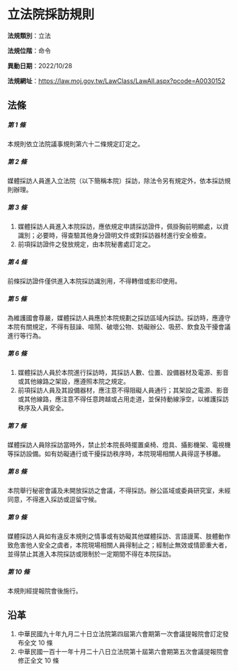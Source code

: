 # 立法院採訪規則




**法規類別**：立法

**法規位階**：命令

**異動日期**：2022/10/28  

**法規網址**：https://law.moj.gov.tw/LawClass/LawAll.aspx?pcode=A0030152



## 法條
##### 第 1 條
本規則依立法院議事規則第六十二條規定訂定之。

##### 第 2 條
媒體採訪人員進入立法院（以下簡稱本院）採訪，除法令另有規定外，依本採訪規則辦理。

##### 第 3 條
1. 媒體採訪人員進入本院採訪，應依規定申請採訪證件，佩掛胸前明顯處，以資識別；必要時，得查驗其他身分證明文件或對採訪器材進行安全檢查。
1. 前項採訪證件之發放規定，由本院秘書處訂定之。

##### 第 4 條
前條採訪證件僅供進入本院採訪識別用，不得轉借或影印使用。

##### 第 5 條
為維護國會尊嚴，媒體採訪人員應於本院規劃之採訪區域內採訪。採訪時，應遵守本院有關規定，不得有鼓譟、喧鬧、破壞公物、妨礙辦公、吸菸、飲食及干擾會議進行等行為。

##### 第 6 條
1. 媒體採訪人員於本院進行採訪時，其採訪人數、位置、設備器材及電源、影音或其他線路之架設，應遵照本院之規定。
1. 前項採訪人員及其設備器材，應注意不得阻礙人員通行；其架設之電源、影音或其他線路，應注意不得任意跨越或占用走道，並保持動線淨空，以維護採訪秩序及人員安全。

##### 第 7 條
媒體採訪人員除採訪當時外，禁止於本院長時擺置桌椅、燈具、攝影機架、電視機等採訪設備。如有妨礙通行或干擾採訪秩序時，本院現場相關人員得逕予移離。

##### 第 8 條
本院舉行秘密會議及未開放採訪之會議，不得採訪。辦公區域或委員研究室，未經同意，不得進入採訪或逗留守候。

##### 第 9 條
媒體採訪人員如有違反本規則之情事或有妨礙其他媒體採訪、言語謾罵、肢體動作致危害他人安全之虞者，本院現場相關人員得制止之；經制止無效或情節重大者，並得禁止其進入本院採訪或限制於一定期間不得在本院採訪。

##### 第 10 條
本規則經提報院會後施行。

## 沿革
1. 中華民國九十年九月二十日立法院第四屆第六會期第一次會議提報院會訂定發布全文 10 條
1. 中華民國一百十一年十月二十八日立法院第十屆第六會期第五次會議提報院會修正全文 10 條
